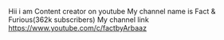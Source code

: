  Hii i am Content creator on youtube
My channel name is Fact & Furious(362k subscribers) 
My channel link 
https://www.youtube.com/c/factbyArbaaz
